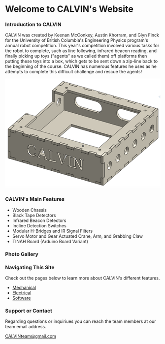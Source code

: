 Welcome to CALVIN's Website
======

### Introduction to CALVIN

CALVIN was created by Keenan McConkey, Austin Khorram, and Glyn Finck for the University of British Columbia's Engineering Physics program's annual robot competition. This year's competition involved various tasks for the robot to complete, such as line following,  infrared beacon reading, and finally picking up toys ("agents" as we called them) off platforms then putting these toys into a box, which gets to be sent down a zip-line back to the beginning of the course. CALVIN has numerous features he uses as he attempts to complete this difficult challenge and rescue the agents!

![TINAH Box](images/tinah_box.png)

### CALVIN's Main Features

* Wooden Chassis
* Black Tape Detectors   
* Infrared Beacon Detectors
* Incline Detection Switches
* Modular H-Bridges and IR Signal Filters
* Servo Motor and Gear Actuated Crane, Arm, and Grabbing Claw
* TINAH Board (Arduino Board Variant)

### Photo Gallery



### Navigating This Site

Check out the pages below to learn more about CALVIN's different features.

* [Mechanical](mechanical.md)
* [Electrical](electrical.md)
* [Software](software.md)

### Support or Contact

Regarding questions or inquiriues you can reach the team members at our team email address.

[CALVINteam@gmail.com](CALVINteam@gmail.com)
